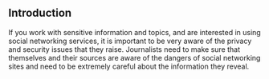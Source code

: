 
## Introduction

If you work with sensitive information and topics, and are interested in using social networking services, it is important to be very aware of the privacy and security issues that they raise. Journalists need to make sure that themselves and their sources are aware of the dangers of social networking sites and need to be extremely careful about the information they reveal.